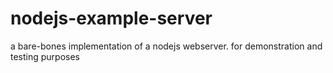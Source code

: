 # nodejs-example-server
a bare-bones implementation of a nodejs webserver. for demonstration and testing purposes
